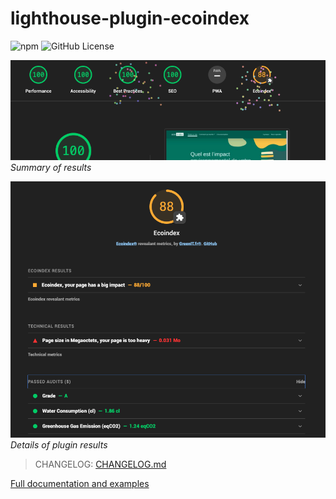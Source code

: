 # lighthouse-plugin-ecoindex

![npm](https://img.shields.io/npm/v/lighthouse-plugin-ecoindex) ![GitHub License](https://img.shields.io/github/license/NovaGaia/lighthouse-plugin-ecoindex)

![Summary of results](docs/ecoindex-intro.png)
_Summary of results_

![Details of plugin results](docs/ecoindex-results.png)
_Details of plugin results_

> CHANGELOG: [CHANGELOG.md](./lighthouse-plugin-ecoindex/CHANGELOG.md)

[Full documentation and examples](https://cnumr.github.io/lighthouse-plugin-ecoindex/)
